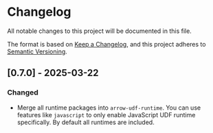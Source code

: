 # Changelog

All notable changes to this project will be documented in this file.

The format is based on [Keep a Changelog](https://keepachangelog.com/en/1.0.0/),
and this project adheres to [Semantic Versioning](https://semver.org/spec/v2.0.0.html).

## [0.7.0] - 2025-03-22

### Changed

- Merge all runtime packages into `arrow-udf-runtime`. You can use features like `javascript` to only enable JavaScript UDF runtime specifically. By default all runtimes are included.
